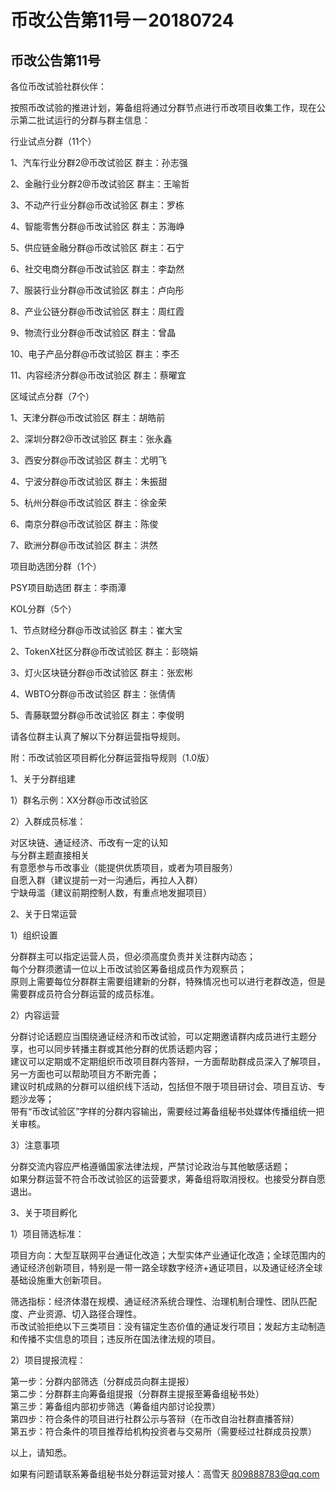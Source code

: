 # 币改公告第11号－20180724

## 币改公告第11号


各位币改试验社群伙伴：


按照币改试验的推进计划，筹备组将通过分群节点进行币改项目收集工作，现在公示第二批试运行的分群与群主信息：




行业试点分群（11个）

1、汽车行业分群2@币改试验区 群主：孙志强

2、金融行业分群2@币改试验区 群主：王喻哲

3、不动产行业分群@币改试验区 群主：罗栋

4、智能零售分群@币改试验区 群主：苏海峥

5、供应链金融分群@币改试验区 群主：石宁

6、社交电商分群@币改试验区 群主：李勐然

7、服装行业分群@币改试验区 群主：卢向彤

8、产业公链分群@币改试验区 群主：周红霞

9、物流行业分群@币改试验区 群主：曾晶

10、电子产品分群@币改试验区 群主：李丕

11、内容经济分群@币改试验区 群主：蔡曜宜



  
区域试点分群（7个）

1、天津分群@币改试验区 群主：胡皓前

2、深圳分群2@币改试验区 群主：张永鑫

3、西安分群@币改试验区 群主：尤明飞

4、宁波分群@币改试验区 群主：朱振甜

5、杭州分群@币改试验区 群主：徐金荣

6、南京分群@币改试验区 群主：陈俊

7、欧洲分群@币改试验区 群主：洪然


  
项目助选团分群（1个）

PSY项目助选团 群主：李雨潭


  
KOL分群（5个）

1、节点财经分群@币改试验区 群主：崔大宝

2、TokenX社区分群@币改试验区 群主：彭晓娟

3、灯火区块链分群@币改试验区  群主：张宏彬

4、WBTO分群@币改试验区 群主：张倩倩

5、青藤联盟分群@币改试验区 群主：李俊明



请各位群主认真了解以下分群运营指导规则。



附：币改试验区项目孵化分群运营指导规则（1.0版）


  
1、关于分群组建  

1）群名示例：XX分群@币改试验区  

2）入群成员标准：  
  
对区块链、通证经济、币改有一定的认知  
与分群主题直接相关  
有意愿参与币改事业（能提供优质项目，或者为项目服务）  
自愿入群（建议提前一对一沟通后，再拉人入群）  
宁缺毋滥（建议前期控制人数，有重点地发掘项目）


2、关于日常运营  

1）组织设置    

分群群主可以指定运营人员，但必须高度负责并关注群内动态；  
每个分群须邀请一位以上币改试验区筹备组成员作为观察员；  
原则上需要每位分群群主需要组建新的分群，特殊情况也可以进行老群改造，但是需要群成员符合分群运营的成员标准。  
  
2）内容运营  

分群讨论话题应当围绕通证经济和币改试验，可以定期邀请群内成员进行主题分享，也可以同步转播主群或其他分群的优质话题内容；  
建议可以定期或不定期组织币改项目群内答辩，一方面帮助群成员深入了解项目，另一方面也可以帮助项目方不断完善；  
建议时机成熟的分群可以组织线下活动，包括但不限于项目研讨会、项目互访、专题沙龙等；  
带有“币改试验区”字样的分群内容输出，需要经过筹备组秘书处媒体传播组统一把关审核。  

3）注意事项  

分群交流内容应严格遵循国家法律法规，严禁讨论政治与其他敏感话题；  
如果分群运营不符合币改试验区的运营要求，筹备组将取消授权。也接受分群自愿退出。  


3、关于项目孵化  

1）项目筛选标准：  

项目方向：大型互联网平台通证化改造；大型实体产业通证化改造；全球范围内的通证经济创新项目，特别是一带一路全球数字经济+通证项目，以及通证经济全球基础设施重大创新项目。
  
筛选指标：经济体潜在规模、通证经济系统合理性、治理机制合理性、团队匹配度、产业资源、切入路径合理性。  
币改试验拒绝以下三类项目：没有锚定生态价值的通证发行项目；发起方主动制造和传播不实信息的项目；违反所在国法律法规的项目。


2）项目提报流程：  

第一步：分群内部筛选（分群成员向群主提报）  
第二步：分群群主向筹备组提报（分群群主提报至筹备组秘书处）  
第三步：筹备组内部初步筛选（筹备组内部讨论投票）  
第四步：符合条件的项目进行社群公示与答辩（在币改自治社群直播答辩）  
第五步：符合条件的项目推荐给机构投资者与交易所（需要经过社群成员投票）  


以上，请知悉。  

如果有问题请联系筹备组秘书处分群运营对接人：高雪天 809888783@qq.com
